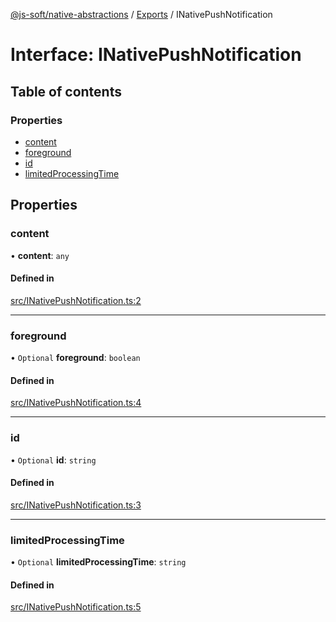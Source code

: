 [@js-soft/native-abstractions](../README.md) / [Exports](../modules.md) / INativePushNotification

# Interface: INativePushNotification

## Table of contents

### Properties

- [content](INativePushNotification.md#content)
- [foreground](INativePushNotification.md#foreground)
- [id](INativePushNotification.md#id)
- [limitedProcessingTime](INativePushNotification.md#limitedprocessingtime)

## Properties

### content

• **content**: `any`

#### Defined in

[src/INativePushNotification.ts:2](https://github.com/js-soft/ts-native-access/blob/93dbc36/packages/abstractions/src/INativePushNotification.ts#L2)

___

### foreground

• `Optional` **foreground**: `boolean`

#### Defined in

[src/INativePushNotification.ts:4](https://github.com/js-soft/ts-native-access/blob/93dbc36/packages/abstractions/src/INativePushNotification.ts#L4)

___

### id

• `Optional` **id**: `string`

#### Defined in

[src/INativePushNotification.ts:3](https://github.com/js-soft/ts-native-access/blob/93dbc36/packages/abstractions/src/INativePushNotification.ts#L3)

___

### limitedProcessingTime

• `Optional` **limitedProcessingTime**: `string`

#### Defined in

[src/INativePushNotification.ts:5](https://github.com/js-soft/ts-native-access/blob/93dbc36/packages/abstractions/src/INativePushNotification.ts#L5)

